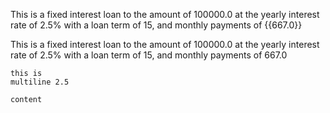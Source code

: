 This is a fixed interest loan to the amount of 100000.0
at the yearly interest rate of 2.5%
with a loan term of 15,
and monthly payments of {{667.0}}


This is a fixed interest loan to the amount of 100000.0
at the yearly interest rate of 2.5%
with a loan term of 15,
and monthly payments of 667.0

``` <clause name="bar" src="foo"/>
this is
multiline 2.5

content
```
